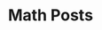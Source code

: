---
title: Math Posts
menu:
  sidebar:
    name: Math Posts
    identifier: math-posts
    weight: 300
---
